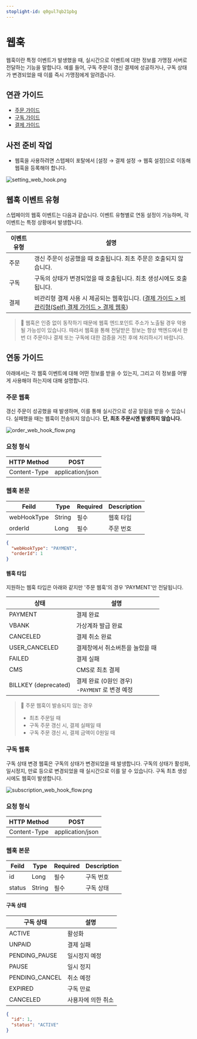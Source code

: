 ```yaml
---
stoplight-id: q0gul7qb21pbg
---
```


# 웹훅

웹훅이란 특정 이벤트가 발생했을 때, 실시간으로 이벤트에 대한 정보를 가맹점 서버로 전달하는 기능을 말합니다. 
예를 들어, 구독 주문이 갱신 결제에 성공하거나, 구독 상태가 변경되었을 때 이를 즉시 가맹점에게 알려줍니다.

## 연관 가이드

- [주문 가이드](./05_주문.md)
- [구독 가이드](./06_구독..md)
- [결제 가이드](./07-0_결제.md)

## 사전 준비 작업

- 웹훅을 사용하려면 스텝페이 포탈에서 [설정 → 결제 설정 → 웹훅 설정]으로 이동해 웹훅을 등록해야 합니다.

![setting_web_hook.png](https://dev-vercel-dev-steppaykr.vercel.app/api/localize?dir=08_webhook&name=setting_web_hook.png)

## 웹훅 이벤트 유형

스텝페이의 웹훅 이벤트는 다음과 같습니다. 이벤트 유형별로 연동 설정이 가능하며, 각 이벤트는 특정 상황에서 발생합니다.

| 이벤트 유형 | 설명                                                  |
|--------|-----------------------------------------------------|
| 주문     | 갱신 주문이 성공했을 때 호출됩니다. 최초 주문은 호출되지 않습니다.              |
| 구독     | 구독의 상태가 변경되었을 때 호출됩니다. 최초 생성시에도 호출됩니다.              |
| 결제     |   비관리형 결제 사용 시 제공되는 웹훅입니다.  ([결제 가이드 > 비관리형(Self) 결제 가이드 > 결제 웹훅](https://docs.steppay.kr/docs/%EB%B9%84%EA%B4%80%EB%A6%AC%ED%98%95self-%EA%B2%B0%EC%A0%9C#%EA%B2%B0%EC%A0%9C-%EC%9B%B9%ED%9B%85)) |

> 🚨 웹훅은 인증 없이 동작하기 때문에 웹훅 엔드포인트 주소가 노출될 경우 악용될 가능성이 있습니다. 따라서 웹훅을 통해 전달받은 정보는 항상 백엔드에서 한 번 더 주문이나 결제 또는 구독에 대한 검증을 거친 후에 처리하시기 바랍니다.


## 연동 가이드

아래에서는 각 웹훅 이벤트에 대해 어떤 정보를 받을 수 있는지, 그리고 이 정보를 어떻게 사용해야 하는지에 대해 설명합니다.

### 주문 웹훅

갱신 주문이 성공했을 때 발생하며, 이를 통해 실시간으로 성공 알림을 받을 수 있습니다. 실패했을 때는 웹훅이 전송되지 않습니다. **단, 최초 주문시엔 발생하지 않습니다.**

![order_web_hook_flow.png](https://dev-vercel-dev-steppaykr.vercel.app/api/localize?dir=08_webhook&name=order_web_hook_flow.png)

### 요청 형식

| HTTP Method  | POST             |
|--------------|------------------|
| Content-Type | application/json |

### 웹훅 본문

| Feild       | Type     | Required | Description |
|-------------|----------|----------|-------------|
| webHookType | String   | 필수       | 웹훅 타입      |
| orderId     | Long     | 필수       | 주문 번호       |


```json
{
  "webHookType": "PAYMENT",
  "orderId": 1
}
```

#### 웹훅 타입
지원하는 웹훅 타입은 아래와 같지만 '주문 웹훅'의 경우 'PAYMENT'만 전달됩니다.

| 상태                   | 설명                                   |
|----------------------|--------------------------------------|
| PAYMENT              | 결제 완료                                |
| VBANK                | 가상계좌 발급 완료                           |
| CANCELED             | 결제 취소 완료                             |
| USER_CANCELED        | 결제창에서 취소버튼을 눌렀을 때                    |
| FAILED               | 결제 실패                                |
| CMS                  | CMS로 최초 결제                           |
| BILLKEY (deprecated) | 결제 완료 (0원인 경우)<br>-`PAYMENT` 로 변경 예정 |

> 📘 주문 웹훅이 발송되지 않는 경우
> 
> - 최초 주문일 때
> - 구독 주문 갱신 시, 결제 실패일 때
> - 구독 주문 갱신 시, 결제 금액이 0원일 때

### 구독 웹훅

구독 상태 변경 웹훅은 구독의 상태가 변경되었을 때 발생합니다. 구독의 상태가 활성화, 일시정지, 만료 등으로 변경되었을 때 실시간으로 이를 알 수 있습니다. 구독 최초 생성 시에도 웹훅이 발생합니다.

![subscription_web_hook_flow.png](https://dev-vercel-dev-steppaykr.vercel.app/api/localize?dir=08_webhook&name=subscription_web_hook_flow.png)

### 요청 형식

| HTTP Method   | POST              |
|---------------|-------------------|
| Content-Type  | application/json  |

### 웹훅 본문

| Feild  | Type   | Required | Description |
|--------|--------|----------|-------------|
| id     | Long   | 필수       | 구독 번호       |
| status | String | 필수       | 구독 상태       |


#### 구독 상태

| 구독 상태          | 설명         |
|----------------|------------|
| ACTIVE         | 활성화        |
| UNPAID         | 결제 실패      |
| PENDING_PAUSE  | 일시정지 예정    |
| PAUSE          | 일시 정지      |
| PENDING_CANCEL | 취소 예정      |
| EXPIRED        | 구독 만료      |
| CANCELED       | 사용자에 의한 취소 |


```json
{
  "id": 1,
  "status": "ACTIVE"
}
```